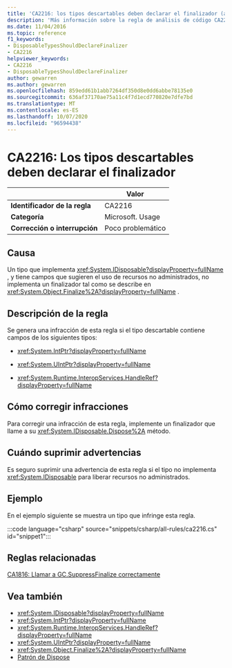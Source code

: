 ```yaml
---
title: 'CA2216: los tipos descartables deben declarar el finalizador (análisis de código)'
description: 'Más información sobre la regla de análisis de código CA2216: los tipos descartables deben declarar el finalizador'
ms.date: 11/04/2016
ms.topic: reference
f1_keywords:
- DisposableTypesShouldDeclareFinalizer
- CA2216
helpviewer_keywords:
- CA2216
- DisposableTypesShouldDeclareFinalizer
author: gewarren
ms.author: gewarren
ms.openlocfilehash: 859edd61b1abb7264df350d8e0dd6abbe78135e0
ms.sourcegitcommit: 636af37170ae75a11c4f7d1ecd770820e7dfe7bd
ms.translationtype: MT
ms.contentlocale: es-ES
ms.lasthandoff: 10/07/2020
ms.locfileid: "96594438"
---
```

# <a name="ca2216-disposable-types-should-declare-finalizer"></a>CA2216: Los tipos descartables deben declarar el finalizador

| | Valor |
|-|-|
| **Identificador de la regla** |CA2216|
| **Categoría** |Microsoft. Usage|
| **Corrección o interrupción** |Poco problemático|

## <a name="cause"></a>Causa

Un tipo que implementa <xref:System.IDisposable?displayProperty=fullName> , y tiene campos que sugieren el uso de recursos no administrados, no implementa un finalizador tal como se describe en <xref:System.Object.Finalize%2A?displayProperty=fullName> .

## <a name="rule-description"></a>Descripción de la regla

Se genera una infracción de esta regla si el tipo descartable contiene campos de los siguientes tipos:

- <xref:System.IntPtr?displayProperty=fullName>

- <xref:System.UIntPtr?displayProperty=fullName>

- <xref:System.Runtime.InteropServices.HandleRef?displayProperty=fullName>

## <a name="how-to-fix-violations"></a>Cómo corregir infracciones

Para corregir una infracción de esta regla, implemente un finalizador que llame a su <xref:System.IDisposable.Dispose%2A> método.

## <a name="when-to-suppress-warnings"></a>Cuándo suprimir advertencias

Es seguro suprimir una advertencia de esta regla si el tipo no implementa <xref:System.IDisposable> para liberar recursos no administrados.

## <a name="example"></a>Ejemplo

En el ejemplo siguiente se muestra un tipo que infringe esta regla.

:::code language="csharp" source="snippets/csharp/all-rules/ca2216.cs" id="snippet1":::

## <a name="related-rules"></a>Reglas relacionadas

[CA1816: Llamar a GC.SuppressFinalize correctamente](ca1816.md)

## <a name="see-also"></a>Vea también

- <xref:System.IDisposable?displayProperty=fullName>
- <xref:System.IntPtr?displayProperty=fullName>
- <xref:System.Runtime.InteropServices.HandleRef?displayProperty=fullName>
- <xref:System.UIntPtr?displayProperty=fullName>
- <xref:System.Object.Finalize%2A?displayProperty=fullName>
- [Patrón de Dispose](../../../standard/garbage-collection/implementing-dispose.md)
